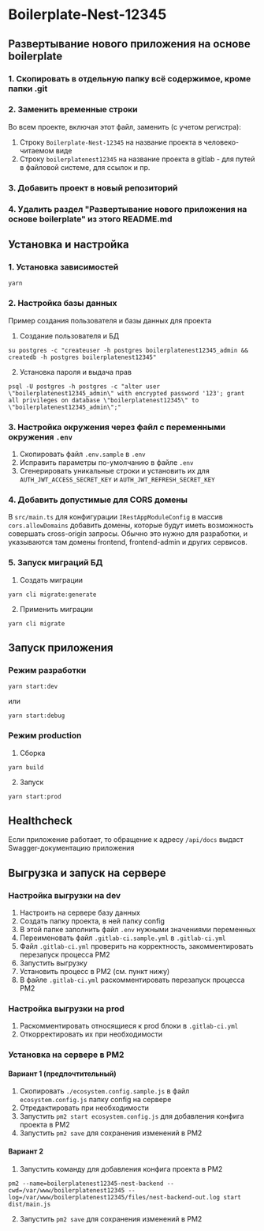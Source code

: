
# Boilerplate-Nest-12345

## Развертывание нового приложения на основе boilerplate

### 1. Скопировать в отдельную папку всё содержимое, кроме папки .git
### 2. Заменить временные строки

Во всем проекте, включая этот файл, заменить (с учетом регистра):

1. Строку `Boilerplate-Nest-12345` на название проекта в человеко-читаемом виде
2. Строку `boilerplatenest12345` на название проекта в gitlab - для путей в файловой системе, для ссылок и пр.

### 3. Добавить проект в новый репозиторий

### 4. Удалить раздел "Развертывание нового приложения на основе boilerplate" из этого README.md

## Установка и настройка

### 1. Установка зависимостей

```shell
yarn
```

### 2. Настройка базы данных

Пример создания пользователя и базы данных для проекта

1. Создание пользователя и БД
```shell
su postgres -c "createuser -h postgres boilerplatenest12345_admin && createdb -h postgres boilerplatenest12345"
```

2. Установка пароля и выдача прав
```shell
psql -U postgres -h postgres -c "alter user \"boilerplatenest12345_admin\" with encrypted password '123'; grant all privileges on database \"boilerplatenest12345\" to \"boilerplatenest12345_admin\";"
```

### 3. Настройка окружения через файл с переменными окружения `.env`

1. Скопировать файл `.env.sample` в `.env`
2. Исправить параметры по-умолчанию в файле `.env`
3. Сгенерировать уникальные строки и установить их для `AUTH_JWT_ACCESS_SECRET_KEY` и `AUTH_JWT_REFRESH_SECRET_KEY`

### 4. Добавить допустимые для CORS домены

В `src/main.ts` для конфигурации `IRestAppModuleConfig` в массив `cors.allowDomains` добавить домены, которые будут
иметь возможность совершать cross-origin запросы. Обычно это нужно для разработки, и указываются там домены
frontend, frontend-admin и других сервисов.

### 5. Запуск миграций БД

1. Создать миграции
```shell
yarn cli migrate:generate
```

2. Применить миграции
```shell
yarn cli migrate
```

## Запуск приложения

### Режим разработки

```shell
yarn start:dev
```
или
```shell
yarn start:debug
```

### Режим production

1. Сборка

```shell
yarn build
```
2. Запуск

```shell
yarn start:prod
```

## Healthcheck

Если приложение работает, то обращение к адресу `/api/docs` выдаст Swagger-документацию приложения

## Выгрузка и запуск на сервере

### Настройка выгрузки на dev 

1. Настроить на сервере базу данных
2. Создать папку проекта, в ней папку config
3. В этой папке заполнить файл `.env` нужными значениями переменных
4. Переименовать файл `.gitlab-ci.sample.yml` в `.gitlab-ci.yml`
5. Файл `.gitlab-ci.yml` проверить на корректность, закомментировать перезапуск процесса PM2
6. Запустить выгрузку
7. Установить процесс в PM2 (см. пункт нижу)
8. В файле `.gitlab-ci.yml` раскомментировать перезапуск процесса PM2

### Настройка выгрузки на prod

1. Раскомментировать относящиеся к prod блоки в `.gitlab-ci.yml`
2. Откорректировать их при необходимости

### Установка на сервере в PM2

#### Вариант 1 (предпочтительный)

1. Скопировать `./ecosystem.config.sample.js` в файл `ecosystem.config.js` папку config на сервере
2. Отредактировать при необходимости
3. Запустить `pm2 start ecosystem.config.js` для добавления конфига проекта в PM2
4. Запустить `pm2 save` для сохранения изменений в PM2

#### Вариант 2

1. Запустить команду для добавления конфига проекта в PM2
```shell
pm2 --name=boilerplatenest12345-nest-backend --cwd=/var/www/boilerplatenest12345 --log=/var/www/boilerplatenest12345/files/nest-backend-out.log start dist/main.js
```

2. Запустить `pm2 save` для сохранения изменений в PM2
